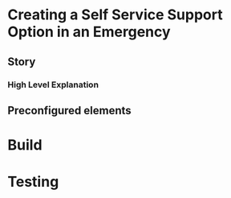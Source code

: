 # Creating a Self Service Support Option in an Emergency  

## Story

### High Level Explanation

## Preconfigured elements

# Build

# Testing